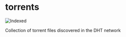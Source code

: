 torrents 
========
![Indexed](https://img.shields.io/badge/indexed-227645-blue)

Collection of torrent files discovered in the DHT network
